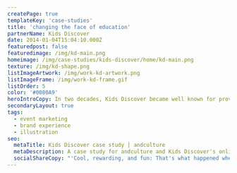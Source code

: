 ```yaml
---
createPage: true
templateKey: 'case-studies'
title: 'changing the face of education'
partnerName: Kids Discover
date: 2014-01-04T15:04:10.000Z
featuredpost: false
featuredimage: /img/kd-main.png
homeimage: /img/case-studies/kids-discover/home/kd-main.png
texture: /img/kd-shape.png
listImageArtwork: /img/work-kd-artwork.png
listImageFrame: /img/work-kd-frame.gif
listOrder: 5
color: '#0080A9'
heroIntroCopy: In two decades, Kids Discover became well known for providing high-quality non-fiction content for children in grades 3-8. With more than 200 magazine titles, each with 20 pages, Kids Discover was a treasure trove of iconic photographs, original illustrations, timelines and kid-friendly facts on hundreds of science and social studies topics. That’s an incredible trove to work with.
secondaryLayout: true
tags:
  - event marketing
  - brand experience
  - illustration
seo:
  metaTitle: Kids Discover case study | andculture
  metaDescription: A case study for andculture and Kids Discover's online learning platform
  socialShareCopy: "'Cool, rewarding, and fun: That's what happened when Kids Discover partnered with andculture to transform the way students experience science and social studies magazines in the classroom. \"Boring\" isn't in our vocabulary.'"
---
```

